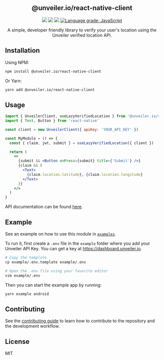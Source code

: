<h2 align="center">@unveiler.io/react-native-client</h2>

<p align="center">
  <a href="https://img.shields.io/npm/dt/@unveiler.io/react-native-client?style=flat-square"><img src="https://img.shields.io/npm/dt/@unveiler.io/react-native-client?style=flat-square" /></a>
  <a href="https://www.npmjs.com/package/@unveiler.io/react-native-client"><img src="https://img.shields.io/npm/v/@unveiler.io/react-native-client?style=flat-square" /></a>
  <a href="https://bundlephobia.com/result?p=@unveiler.io/react-native-client"><img src="https://img.shields.io/bundlephobia/min/@unveiler.io/react-native-client?style=flat-square" /></a>
  <a href="https://lgtm.com/projects/g/ClaimR/react-native-client/context:javascript"><img alt="Language grade: JavaScript" src="https://img.shields.io/lgtm/grade/javascript/g/ClaimR/react-native-client.svg?logo=lgtm&logoWidth=18&style=flat-square"/></a>
</p>

<p align="center">A simple, developer friendly library to verify your user's location using the Unveiler verified location API.</p>

## Installation

Using NPM:

```sh
npm install @unveiler.io/react-native-client
```

Or Yarn:

```bash
yarn add @unveiler.io/react-native-client
```

## Usage

```jsx
import { UnveilerClient, useLazyVerifiedLocation } from '@unveiler.io/react-native-client'
import { Text, Button } from 'react-native'

const client = new UnveilerClient({ apiKey: 'YOUR_API_KEY' })

const MyModule = () => {
  const { claim, jwt, submit } = useLazyVerifiedLocation({ client })

  return (
    <>
      {submit && <Button onPress={submit} title={'Submit'} />}
      {claim && (
        <Text>
          {claim.location.latitude}, {claim.location.longitude}
        </Text>
      )}
    </>
  )
}
```

API documentation can be found [here](https://docs.unveiler.io/docs/react-native/api).

## Example

See an example on how to use this module in [`examples`](//github.com/unveiler-io/react-native-client/tree/master/example).

To run it, first create a `.env` file in the `example` folder where you add your Unveiler API Key. You can get a key at https://dashboard.unveiler.io.

```bash
# Copy the template
cp example/.env.template example/.env

# Open the .env file using your favorite editor
vim example/.env
```

Then you can start the example app by running:

```bash
yarn example android
```

## Contributing

See the [contributing guide](CONTRIBUTING.md) to learn how to contribute to the repository and the development workflow.

## License

MIT
